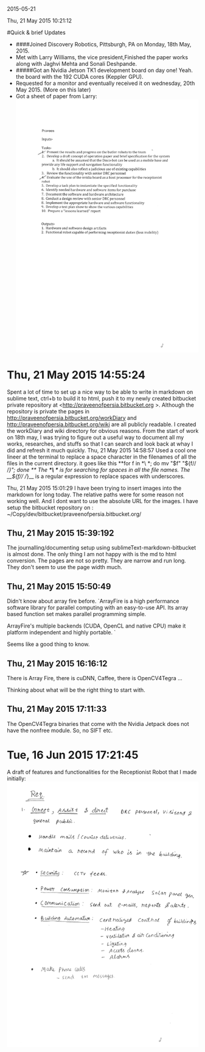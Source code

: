 2015-05-21

Thu, 21 May 2015 10:21:12

#Quick & brief Updates
* ####Joined Discovery Robotics, Pittsburgh, PA on Monday, 18th May, 2015.
* Met with Larry Williams, the vice president,Finished the paper works along with Jaghvi Mehta and Sonali Deshpande. 
* #####Got an Nvidia Jetson TK1 development board on day one! Yeah. the board with the 192 CUDA cores (Keppler GPU).
* Requested for a monitor and eventually received it on wednesday, 20th May 2015. (More on this later)
* Got a sheet of paper from Larry:
![Larry's Work assignment](rsc/images/larryWorkAssignment.png)

Thu, 21 May 2015 14:55:24
===========================
Spent a lot of time to set up a nice way to be able to write in markdown on sublime text, ctrl+b to build it to html, push it to my newly created bitbucket private repository at <http://praveenofpersia.bitbucket.org >. Although the repository is private the pages in <http://praveenofpersia.bitbucket.org/workDiary> and <http://praveenofpersia.bitbucket.org/wiki> are all publicly readable.
I created the workDiary and wiki directory for obvious reasons. From the start of work on 18th may, I was trying to figure out a useful way to document all my works, researches, and stuffs so that I can search and look back at whay I did and refresh it much quickly.
Thu, 21 May 2015 14:58:57
Used a cool one lineer at the terminal to replace a space character in the filenames of all the files in the current directory. it goes like this **for f in \*\ \*; do mv "$f" "${f// /_}"; done **
The __\*\ \*__ is for  searching for spaces in all the file names.
The __${f// /_}__ is a regular expression to replace spaces with underscores.

Thu, 21 May 2015 15:01:29
I have been trying to insert images into the markdown for long today. The relative paths were for some reason not working well. And I dont want to use the absolute URL for the images. 
I have setup the bitbucket repository on : ~/Copy/dev/bitbucket/praveenofpersia.bitbucket.org/

Thu, 21 May 2015 15:39:192
-----------------------

The journalling/documenting setup using sublimeText-markdown-bitbucket is almost done. The only thing I am not happy with is the md to html conversion. The pages are not so pretty. They are narrow and run long. They don't seem to use the page width much.

Thu, 21 May 2015 15:50:49
-----------
Didn't know about array fire before. 
`ArrayFire is a high performance software library for parallel computing with an easy-to-use API. Its array based function set makes parallel programming simple.

ArrayFire's multiple backends (CUDA, OpenCL and native CPU) make it platform independent and highly portable. `

Seems like a good thing to know.

Thu, 21 May 2015 16:16:12
-------------------

There is Array Fire, there is cuDNN, Caffee, there is OpenCV4Tegra ...

Thinking about what will be the right thing to start with. 

Thu, 21 May 2015 17:11:33
-------------------

The OpenCV4Tegra binaries that come with the Nvidia Jetpack does not have the nonfree module. So, no SIFT etc.


Tue, 16 Jun 2015 17:21:45
==============================
A draft of features and functionalities for the Receptionist Robot that I made initially:
![Initial Conceptual Feature List](rsc/images/initialConceptualFeatureList.png)



